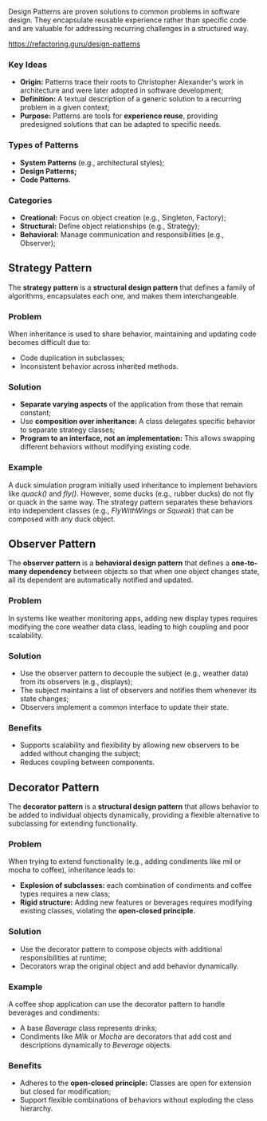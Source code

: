 
Design Patterns are proven solutions to common problems in software design. They encapsulate reusable experience rather than specific code and are valuable for addressing recurring challenges in a structured way.

https://refactoring.guru/design-patterns

### Key Ideas

- **Origin:** Patterns trace their roots to Christopher Alexander's work in architecture and were later adopted in software development;
- **Definition:** A textual description of a generic solution to a recurring problem in a given context;
- **Purpose:** Patterns are tools for **experience reuse**, providing predesigned solutions that can be adapted to specific needs.

### Types of Patterns

- **System Patterns** (e.g., architectural styles);
- **Design Patterns;**
- **Code Patterns.**

### Categories

- **Creational:** Focus on object creation (e.g., Singleton, Factory);
- **Structural:** Define object relationships (e.g., Strategy);
- **Behavioral:** Manage communication and responsibilities (e.g., Observer);

## Strategy Pattern

The **strategy pattern** is a **structural design pattern** that defines a family of algorithms, encapsulates each one, and makes them interchangeable.

### Problem

When inheritance is used to share behavior, maintaining and updating code becomes difficult due to:

- Code duplication in subclasses;
- Inconsistent behavior across inherited methods.

### Solution

- **Separate varying aspects** of the application from those that remain constant;
- Use **composition over inheritance:** A class delegates specific behavior to separate strategy classes;
- **Program to an interface, not an implementation:** This allows swapping different behaviors without modifying existing code.

### Example

A duck simulation program initially used inheritance to implement behaviors like _quack()_ and _fly()_. However, some ducks (e.g., rubber ducks) do not fly or quack in the same way. The strategy pattern separates these behaviors into independent classes (e.g., _FlyWithWings_ or _Squeak_) that can be composed with any duck object.

## Observer Pattern

The **observer pattern** is a **behavioral design pattern** that defines a **one-to-many dependency** between objects so that when one object changes state, all its dependent are automatically notified and updated.

### Problem

In systems like weather monitoring apps, adding new display types requires modifying the core weather data class, leading to high coupling and poor scalability.

### Solution

- Use the observer pattern to decouple the subject (e.g., weather data) from its observers (e.g.,  displays);
- The subject maintains a list of observers and notifies them whenever its state changes;
- Observers implement a common interface to update their state.

### Benefits

- Supports scalability and flexibility by allowing new observers to be added without changing the subject;
- Reduces coupling between components.

## Decorator Pattern

The **decorator pattern** is a **structural design pattern** that allows behavior to be added to individual objects dynamically, providing a flexible alternative to subclassing for extending functionality.

### Problem

When trying to extend functionality (e.g., adding condiments like mil or mocha to coffee), inheritance leads to:

- **Explosion of subclasses:** each combination of condiments and coffee types requires a new class;
- **Rigid structure:** Adding new features or beverages requires modifying existing classes, violating the **open-closed principle.**

### Solution

- Use the decorator pattern to compose objects with additional responsibilities at runtime;
- Decorators wrap the original object and add behavior dynamically.

### Example

A coffee shop application can use the decorator pattern to handle beverages and condiments:
- A base _Baverage_ class represents drinks;
- Condiments like _Milk_ or _Mocha_ are decorators that add cost and descriptions dynamically to _Beverage_ objects.

### Benefits

- Adheres to the **open-closed principle:** Classes are open for extension but closed for modification;
- Support flexible combinations of behaviors without exploding the class hierarchy.